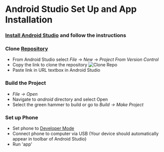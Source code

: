 # Android Studio Set Up and App Installation

### [Install Android Studio](https://developer.android.com/studio/install) and follow the instructions

### Clone [Repository]()
* From Android Studio select *File* -> *New* -> *Project From Version Control*
* Copy the link to clone the repository
![Clone Repo]()
* Paste link in URL textbox in Android Studio

### Build the Project
* *File -> Open*
* Navigate to *android* directory and select Open
* Select the green hammer to build or go to *Build -> Make Project*

### Set up Phone
* Set phone to [Developer Mode](https://developer.android.com/studio/run/device#setting-up) 
* Connect phone to computer via USB (Your device should automatically appear in toolbar of Android Studio)
* Run 'app'
